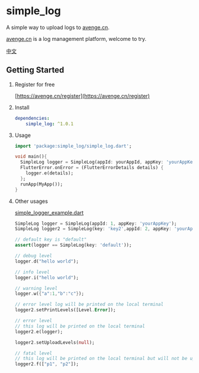 # simple_log

A simple way to upload logs to [avenge.cn](https://avenge.cn).

[avenge.cn](https://avenge.cn) is a log management platform, welcome to try.

[中文](README_zh-CN.md)

## Getting Started

1. Register for free

   [https://avenge.cn/register](https://avenge.cn/register)
2. Install
   ```yaml
   dependencies:
       simple_log: ^1.0.1
   ```
3. Usage
   ```dart
   import 'package:simple_log/simple_log.dart';

   void main(){
     SimpleLog logger = SimpleLog(appId: yourAppId, appKey: 'yourAppKey');
     FlutterError.onError = (FlutterErrorDetails details) {
       logger.e(details);
     };
     runApp(MyApp());
   }
    ```
4. Other usages

   [simple_logger_example.dart](example/simple_logger_example.dart)
    ```dart
   SimpleLog logger = SimpleLog(appId: 1, appKey: 'yourAppKey');
   SimpleLog logger2 = SimpleLog(key: 'key2',appId: 2, appKey: 'yourAppKey2');
   
   // default key is "default"
   assert(logger == SimpleLog(key: 'default'));
   
   // debug level
   logger.d("hello world");
   
   // info level
   logger.i("hello world");
   
   // warning level
   logger.w({"a":1,"b":"c"}); 
   
   // error level log will be printed on the local terminal
   logger2.setPrintLevels([Level.Error]);
   
   // error level
   // this log will be printed on the local terminal
   logger2.e(logger); 
   
   logger2.setUploadLevels(null);
   
   // fatal level
   // this log will be printed on the local terminal but will not be uploaded
   logger2.f(["p1", "p2"]); 
    ```
